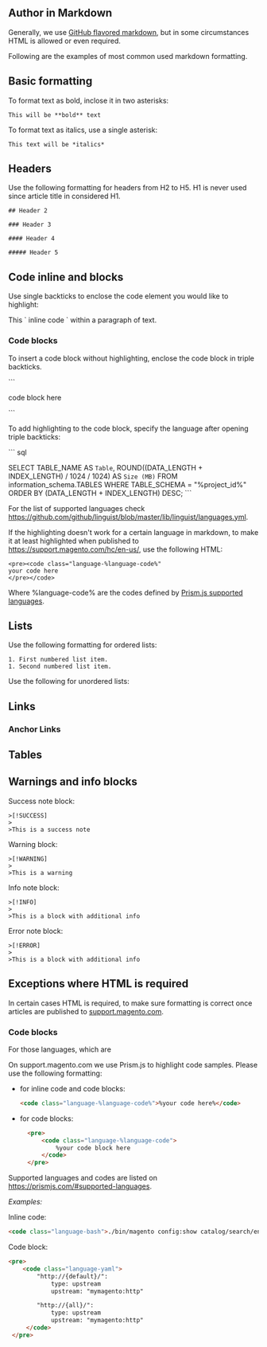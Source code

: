 ## Author in Markdown
Generally, we use [GitHub flavored markdown](https://github.github.com/gfm/), but in some circumstances HTML is allowed or even required.

Following are the examples of most common used markdown formatting.

## Basic formatting

To format text as bold, inclose it in two asterisks:

`This will be **bold** text`

To format text as italics, use a single asterisk:

`This text will be *italics*`

## Headers

Use the following formatting for headers from H2 to H5. H1 is never used since article title in considered H1.

` ## Header 2 `

`### Header 3 `

`#### Header 4`

`##### Header 5`

## Code inline and blocks

Use single backticks to enclose the code element you would like to highlight:

This \` inline code \` within a paragraph of text.

### Code blocks

To insert a code block without highlighting, enclose the code block in triple backticks.

\`\`\`

code block here

\`\`\`

To add highlighting to the code block, specify the language after opening triple backticks:

\`\`\` sql

SELECT TABLE_NAME AS `Table`,
  ROUND((DATA_LENGTH + INDEX_LENGTH) / 1024 / 1024) AS `Size (MB)`
FROM information_schema.TABLES
WHERE TABLE_SCHEMA = "%project_id%"
ORDER BY (DATA_LENGTH + INDEX_LENGTH) DESC;
\`\`\`

For the list of supported languages check https://github.com/github/linguist/blob/master/lib/linguist/languages.yml.

If the highlighting doesn't work for a certain language in markdown, to make it at least highlighted when published to https://support.magento.com/hc/en-us/, use the following HTML:

```
<pre><code class="language-%language-code%"
your code here
</pre></code>
```

Where %language-code% are the codes defined by [Prism.js supported languages](https://prismjs.com/#supported-languages).

## Lists

Use the following formatting for ordered lists:

```
1. First numbered list item.
1. Second numbered list item.
```

Use the following for unordered  lists:



## Links

### Anchor Links

## Tables

## Warnings and info blocks

Success note block:
```
>[!SUCCESS]
>
>This is a success note
```
Warning block:
```
>[!WARNING]
>
>This is a warning
```

Info note block:
```
>[!INFO]
>
>This is a block with additional info
```

Error note block:
```
>[!ERROR]
>
>This is a block with additional info
```


## Exceptions where HTML is required

In certain cases HTML is required, to make sure formatting is correct once articles are published to [support.magento.com](https://support.magento.com/hc/en-us).


### Code blocks

For those languages, which are

On support.magento.com we use Prism.js to highlight code samples.
Please use the following formatting:

- for inline code and code blocks:  
  ```html
  <code class="language-%language-code%">%your code here%</code>
  ```
- for code blocks:
  ```html
    <pre>
        <code class="language-%language-code">
            %your code block here
        </code>
    </pre>
  ```

Supported languages and codes are listed on https://prismjs.com/#supported-languages.

*Examples:*

Inline code:
```html
<code class="language-bash">./bin/magento config:show catalog/search/engine</code>
```

Code block:
```html
<pre>
    <code class="language-yaml">
        "http://{default}/":
            type: upstream
            upstream: "mymagento:http"

        "http://{all}/":
            type: upstream
            upstream: "mymagento:http"
     </code>
 </pre>
```
